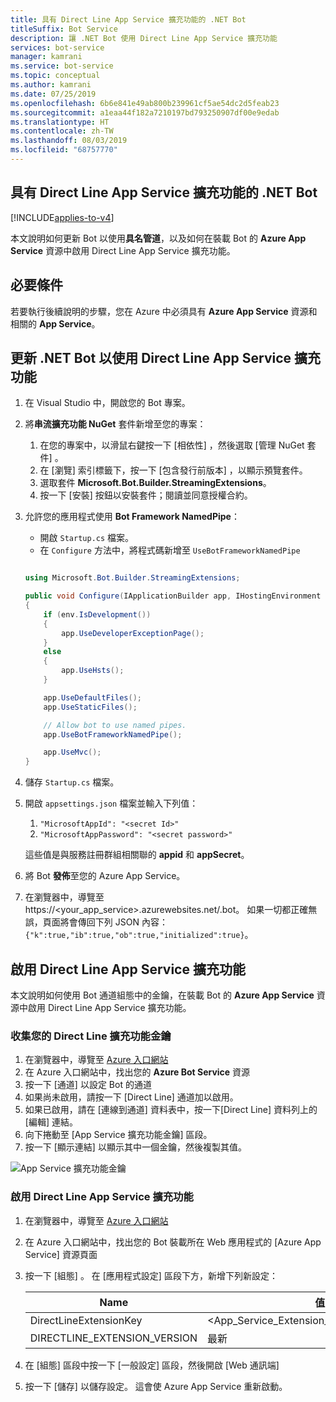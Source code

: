 ```yaml
---
title: 具有 Direct Line App Service 擴充功能的 .NET Bot
titleSuffix: Bot Service
description: 讓 .NET Bot 使用 Direct Line App Service 擴充功能
services: bot-service
manager: kamrani
ms.service: bot-service
ms.topic: conceptual
ms.author: kamrani
ms.date: 07/25/2019
ms.openlocfilehash: 6b6e841e49ab800b239961cf5ae54dc2d5feab23
ms.sourcegitcommit: a1eaa44f182a7210197bd793250907df00e9edab
ms.translationtype: HT
ms.contentlocale: zh-TW
ms.lasthandoff: 08/03/2019
ms.locfileid: "68757770"
---
```

## <a name="net-bot-with-direct-line-app-service-extension"></a>具有 Direct Line App Service 擴充功能的 .NET Bot

[!INCLUDE[applies-to-v4](includes/applies-to.md)]

本文說明如何更新 Bot 以使用**具名管道**，以及如何在裝載 Bot 的 **Azure App Service** 資源中啟用 Direct Line App Service 擴充功能。  

## <a name="prerequisites"></a>必要條件

若要執行後續說明的步驟，您在 Azure 中必須具有 **Azure App Service** 資源和相關的 **App Service**。

## <a name="update-net-bot-to-use-direct-line-app-service-extension"></a>更新 .NET Bot 以使用 Direct Line App Service 擴充功能

1. 在 Visual Studio 中，開啟您的 Bot 專案。
1. 將**串流擴充功能 NuGet** 套件新增至您的專案：
    1. 在您的專案中，以滑鼠右鍵按一下 [相依性]  ，然後選取 [管理 NuGet 套件]  。
    1. 在 [瀏覽]  索引標籤下，按一下 [包含發行前版本]  ，以顯示預覽套件。
    1. 選取套件 **Microsoft.Bot.Builder.StreamingExtensions**。
    1. 按一下 [安裝]  按鈕以安裝套件；閱讀並同意授權合約。
1. 允許您的應用程式使用 **Bot Framework NamedPipe**：
    - 開啟 `Startup.cs` 檔案。
    - 在 ``Configure`` 方法中，將程式碼新增至 ``UseBotFrameworkNamedPipe``

    ```csharp

    using Microsoft.Bot.Builder.StreamingExtensions;

    public void Configure(IApplicationBuilder app, IHostingEnvironment env)
    {
        if (env.IsDevelopment())
        {
            app.UseDeveloperExceptionPage();
        }
        else
        {
            app.UseHsts();
        }

        app.UseDefaultFiles();
        app.UseStaticFiles();

        // Allow bot to use named pipes.
        app.UseBotFrameworkNamedPipe();

        app.UseMvc();
    }
    ```

1. 儲存 `Startup.cs` 檔案。
1. 開啟 `appsettings.json` 檔案並輸入下列值：
    1. `"MicrosoftAppId": "<secret Id>"`
    1. `"MicrosoftAppPassword": "<secret password>"`

    這些值是與服務註冊群組相關聯的 **appid** 和 **appSecret**。

1. 將 Bot **發佈**至您的 Azure App Service。
1. 在瀏覽器中，導覽至 https://<your_app_service>.azurewebsites.net/.bot。 如果一切都正確無誤，頁面將會傳回下列 JSON 內容：`{"k":true,"ib":true,"ob":true,"initialized":true}`。

## <a name="enable-direct-line-app-service-extension"></a>啟用 Direct Line App Service 擴充功能

本文說明如何使用 Bot 通道組態中的金鑰，在裝載 Bot 的 **Azure App Service** 資源中啟用 Direct Line App Service 擴充功能。

### <a name="gather-your-direct-line-extension-keys"></a>收集您的 Direct Line 擴充功能金鑰

1. 在瀏覽器中，導覽至 [Azure 入口網站](https://portal.azure.com/)
1. 在 Azure 入口網站中，找出您的 **Azure Bot Service** 資源
1. 按一下 [通道]  以設定 Bot 的通道
1. 如果尚未啟用，請按一下 [Direct Line]  通道加以啟用。 
1. 如果已啟用，請在 [連線到通道] 資料表中，按一下[Direct Line] 資料列上的 [編輯]  連結。
1. 向下捲動至 [App Service 擴充功能金鑰] 區段。 
1. 按一下 [顯示連結]  以顯示其中一個金鑰，然後複製其值。

![App Service 擴充功能金鑰](./media/channels/direct-line-extension-extension-keys.png)

### <a name="enable-the-direct-line-app-service-extension"></a>啟用 Direct Line App Service 擴充功能

1. 在瀏覽器中，導覽至 [Azure 入口網站](https://portal.azure.com/)
1. 在 Azure 入口網站中，找出您的 Bot 裝載所在 Web 應用程式的 [Azure App Service]  資源頁面
1. 按一下 [組態]  。 在 [應用程式設定]  區段下方，新增下列新設定：

    |Name|值|
    |---|---|
    |DirectLineExtensionKey|<App_Service_Extension_Key_From_Section_1>|
    |DIRECTLINE_EXTENSION_VERSION|最新|

1. 在 [組態]  區段中按一下 [一般設定]  區段，然後開啟 [Web 通訊端] 
1. 按一下 [儲存]  以儲存設定。 這會使 Azure App Service 重新啟動。

